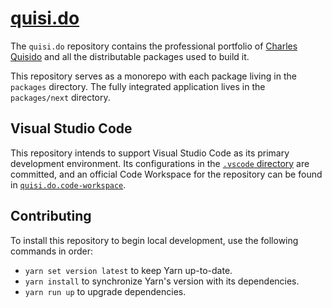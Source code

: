 # [quisi.do](https://quisi.do/)

The `quisi.do` repository contains the professional portfolio of
[Charles Quisido](https://quisi.do/) and all the distributable packages used to
build it.

This repository serves as a monorepo with each package living in the `packages`
directory. The fully integrated application lives in the `packages/next`
directory.

## Visual Studio Code

This repository intends to support Visual Studio Code as its primary development
environment. Its configurations in the
[`.vscode` directory](https://github.com/CharlesStover/quisi.do/tree/main/.vscode)
are committed, and an official Code Workspace for the repository can be found in
[`quisi.do.code-workspace`](https://github.com/CharlesStover/quisi.do/blob/main/quisi.do.code-workspace).

## Contributing

To install this repository to begin local development, use the following
commands in order:

- `yarn set version latest` to keep Yarn up-to-date.
- `yarn install` to synchronize Yarn's version with its dependencies.
- `yarn run up` to upgrade dependencies.
